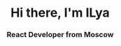 <div id="header" align="center">
	<h1>Hi there, I'm ILya</h1>
	<h3>React Developer from Moscow</h3>
</div>

<div id="socials" align="center">
	<a href="https://www.linkedin.com/in/ilya-skobelev-b81432261/" target="_blank>
		<img src="https://img.shields.io/badge/LinkedIn-blue?style=for-the-badge&logo=linkedin&logoColor=white" alt="LinkedIn"/>
	</a>
	<a href="https://ilya703.github.io/CV/CV.pdf" target="_blank>
		<img src="https://img.shields.io/badge/protocols.io-success?style=for-the-badge&logo=protocols.io&logoColor=white" alt="CV"/>
	</a>
	<a href="https://t.me/enotzef" target="_blank>
		<img src="https://img.shields.io/badge/Telegram-blue?style=for-the-badge&logo=telegram&logoColor=white" alt="Telegram"/>
	</a>
</div>
